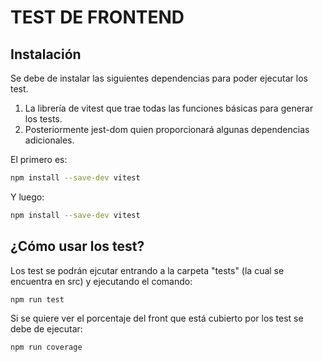 #  TEST DE FRONTEND

## Instalación
Se debe de instalar las siguientes dependencias para poder ejecutar los test. 

1. La librería de vitest que trae todas las funciones básicas para generar los tests.
2. Posteriormente jest-dom quien proporcionará algunas dependencias adicionales.

El primero es:

```bash
npm install --save-dev vitest
```

Y luego:

```bash
npm install --save-dev vitest
```

## ¿Cómo usar los test?
Los test se podrán ejcutar entrando a la carpeta "tests" (la cual se encuentra en src) y ejecutando el comando: 

```bash
npm run test
```

Si se quiere ver el porcentaje del front que está cubierto por los test se debe de ejecutar:

```bash
npm run coverage
```